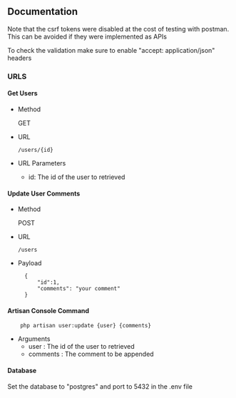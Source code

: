 

## Documentation

Note that the csrf tokens were disabled at the cost of testing with postman. 
This  can be avoided if they were implemented as APIs

To check the validation make sure to enable "accept: application/json" headers

### URLS

#### Get Users

- Method
    
    GET
    
- URL
    
      /users/{id}

- URL Parameters

    - id: The id of the user to retrieved

#### Update User Comments

- Method
  
  POST
  
- URL
  
      /users
      
- Payload
    
        {
            "id":1,
            "comments": "your comment"
        }
        
#### Artisan Console Command
    
        php artisan user:update {user} {comments}
   
- Arguments     
    - user : The id of the user to retrieved
    - comments : The comment to be appended


#### Database
Set the database to "postgres" and port to 5432 in the .env file
